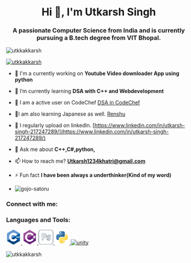 <h1 align="center">Hi 👋, I'm Utkarsh Singh</h1>
<h3 align="center">A passionate Computer Science from India and is currently pursuing a B.tech degree from VIT Bhopal.</h3>

<p align="left"> <img src="https://komarev.com/ghpvc/?username=utkkakkarsh&label=Profile%20views&color=0e75b6&style=flat" alt="utkkakkarsh" /> </p>

<p align="left"> <a href="https://github.com/ryo-ma/github-profile-trophy"><img src="https://github-profile-trophy.vercel.app/?username=utkkakkarsh" alt="utkkakkarsh" /></a> </p>

- 🔭 I'm a currently working on **Youtube Video downloader App using python**

- 🌱 I’m currently learning **DSA with C++ and Webdevelopment**

- 👯 I am a active user on CodeChef [DSA in CodeChef](https://www.codechef.com/users/utkarshkhatri)

- 👒I am also learning Japanese as well. [Renshu](https://www.renshuu.org/me)

- 📝 I regularly upload on linkedIn. [https://www.linkedin.com/in/utkarsh-singh-217247289/](https://www.linkedin.com/in/utkarsh-singh-217247289/)

- 💬 Ask me about **C++,C#,python,**

- 📫 How to reach me? **Utkarsh1234khatri@gmail.com**

- ⚡ Fun fact **I have been always a underthinker(Kind of my word)**

- ![gojo-satoru](https://github.com/user-attachments/assets/910bd0ec-d14f-4eeb-a57a-1721a75d0df1)


<h3 align="left">Connect with me:</h3>
<p align="left">
</p>

<h3 align="left">Languages and Tools:</h3>
<p align="left"> <a href="https://www.w3schools.com/cpp/" target="_blank" rel="noreferrer"> <img src="https://raw.githubusercontent.com/devicons/devicon/master/icons/cplusplus/cplusplus-original.svg" alt="cplusplus" width="40" height="40"/> </a> <a href="https://www.w3schools.com/cs/" target="_blank" rel="noreferrer"> <img src="https://raw.githubusercontent.com/devicons/devicon/master/icons/csharp/csharp-original.svg" alt="csharp" width="40" height="40"/> </a> <a href="https://www.photoshop.com/en" target="_blank" rel="noreferrer"> <img src="https://raw.githubusercontent.com/devicons/devicon/master/icons/photoshop/photoshop-line.svg" alt="photoshop" width="40" height="40"/> </a> <a href="https://www.python.org" target="_blank" rel="noreferrer"> <img src="https://raw.githubusercontent.com/devicons/devicon/master/icons/python/python-original.svg" alt="python" width="40" height="40"/> </a> <a href="https://unity.com/" target="_blank" rel="noreferrer"> <img src="https://www.vectorlogo.zone/logos/unity3d/unity3d-icon.svg" alt="unity" width="40" height="40"/> </a> </p>

<p><img align="center" src="https://github-readme-stats.vercel.app/api/top-langs?username=utkkakkarsh&show_icons=true&locale=en&layout=compact" alt="utkkakkarsh" /></p>
